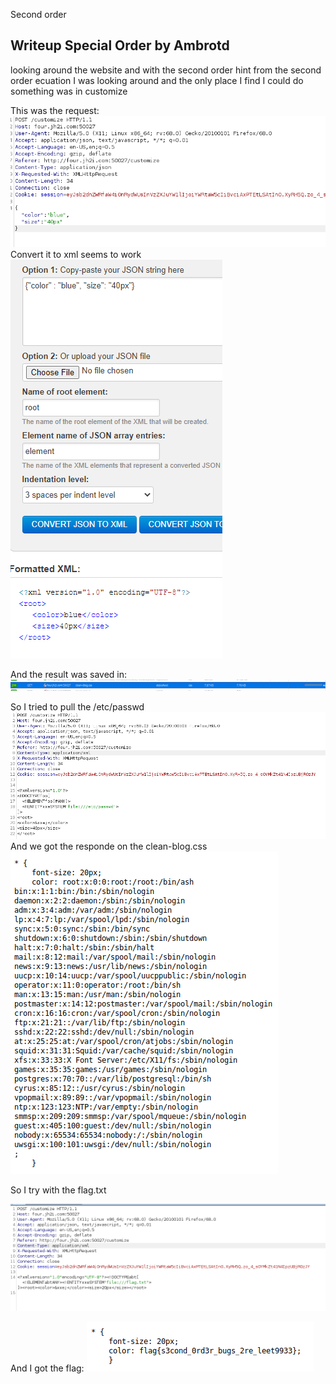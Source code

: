 Second order

## Writeup Special Order by Ambrotd
looking around the website and with the second order hint from the second order ecuation I was looking around and the only place I find I could do something was in customize

This was the request:
![4c77161d1306129ba6bd5948acfb6d2a.png](ddc4c3ccf81f4383ba52da1fbbac8a06.png)
Convert it to xml seems to work
![b8a92220f58dd89a0254dd2f0fbbdec7.png](663fcb1135c544e587bae2fef75193f7.png)

And the result was saved in:
![031faa13595eb86ff95db449e842cc54.png](35bcafae6be64ecdbb62549bcbd9cf97.png)

So I tried to pull the /etc/passwd
![e0b8c387b26dc3158937ba021ad89b8d.png](2c886ac6c2074d71b0b06b21b4afbcc9.png)
And we got the responde on the clean-blog.css
![808ca6e0f8cbddf2418dffac3c48d7c3.png](a104424575cc4a7284cdadad42f6da23.png)

So I try with the flag.txt

![1779fc44a47429a6f2472e80b6d681f7.png](aecf95e371e548db94c0904a8083c1ed.png)

And I got the flag:
![a4688b647cfbb660bce1cbf00cab84d8.png](a5c352dd4be04dee987c48731c268085.png)
